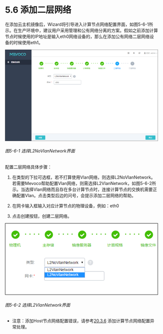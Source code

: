 # 5.6 添加二层网络

在添加云主机镜像后，Wizard将引导进入计算节点网络配置界面，如图5-6-1所示。在生产环境中，建议用户采用管理和公有网络分离的方案。假如之前添加计算节点时候使用的IP地址是输入eth0网络设备的，那么在添加公有网络二层网络设备的时候使用eth1。

![png](../images/5-6-1.png "图5-6-1 选择L2NoVlanNetwork界面")
###### 图5-6-1 选择L2NoVlanNetwork界面   

配置二层网络具体步骤：
1. 在类型的下拉可选框，若不打算使用Vlan网络，则选择L2NoVlanNetwork。若需要Mevoco帮助配置Vlan网络，则需选择L2VlanNetwork，如图5-6-2所示。当选择Vlan网络而且存在多台计算节点时，连接计算节点的交换机需要正确配置Vlan。点击类型后边的问号，会提示添加二层网络的帮助。

2. 在网卡输入框输入对应计算节点的物理设备，例如：eth0

3. 点击创建按钮，创建二层网络。

![png](../images/5-6-2.png "图5-6-2 选择L2VlanNetwork界面")
###### 图5-6-2 选择L2VlanNetwork界面  

* 注意：添加Host节点网络配置错误，请参考[20.3.6](/exception/l2.md) 添加计算节点网络配置异常处理。
